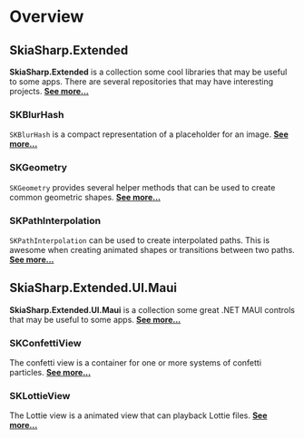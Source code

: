 # Overview

## SkiaSharp.Extended

**SkiaSharp.Extended** is a collection some cool libraries that may be
useful to some apps. There are several repositories that may have
interesting projects. [**See more...**](extended/index)

### SKBlurHash

`SKBlurHash` is a compact representation of a placeholder for an image. [**See more...**](extended/skblurhash)

### SKGeometry

`SKGeometry` provides several helper methods that can be used to create common geometric shapes. [**See more...**](extended/skgeometry)

### SKPathInterpolation

`SKPathInterpolation` can be used to create interpolated paths. This is awesome when creating animated shapes or transitions between two paths. [**See more...**](extended/skpathinterpolation)

## SkiaSharp.Extended.UI.Maui

**SkiaSharp.Extended.UI.Maui** is a collection some great .NET MAUI controls
that may be useful to some apps. [**See more...**](ui-maui/index)

### SKConfettiView

The confetti view is a container for one or more systems of confetti particles. [**See more...**](ui-maui/skconfettiview)

### SKLottieView

The Lottie view is a animated view that can playback Lottie files. [**See more...**](ui-maui/sklottieview)
